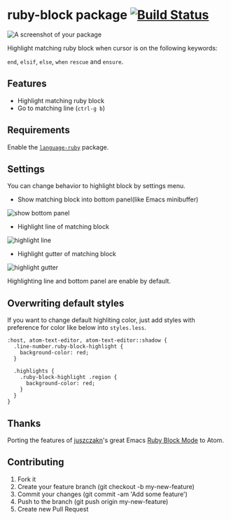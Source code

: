 # ruby-block package [![Build Status](https://travis-ci.org/hmatsuda/ruby-block.svg?branch=master)](https://travis-ci.org/hmatsuda/ruby-block)

![A screenshot of your package](http://cl.ly/image/181n0f1R1U0O/ruby-block.gif)

Highlight matching ruby block when cursor is on the following keywords:

`end`, `elsif`, `else`, `when` `rescue` and `ensure`.


## Features
- Highlight matching ruby block
- Go to matching line (`ctrl-g b`)

## Requirements
Enable the [`language-ruby`](https://atom.io/packages/language-ruby) package.

## Settings
You can change behavior to highlight block by settings menu.
  
- Show matching block into bottom panel(like Emacs minibuffer)

![show bottom panel](http://cl.ly/image/0d081N2t2p0f/Image%202015-01-16%20at%201.05.32%20%E5%8D%88%E5%89%8D.png)

- Highlight line of matching block

![highlight line](http://cl.ly/image/1v3N0F1R3B15/test_rb_-__Users_hakutoitoi__atom_packages_ruby-block_-_Atom.png)

- Highlight gutter of matching block

![highlight gutter](http://cl.ly/image/1x0g1e291k0v/Image%202015-01-16%20at%201.03.15%20%E5%8D%88%E5%89%8D.png)

Highlighting line and bottom panel are enable by default.

## Overwriting default styles
If you want to change default highliting color, just add styles with preference for color like below into `styles.less`.
```less
:host, atom-text-editor, atom-text-editor::shadow {
  .line-number.ruby-block-highlight {
    background-color: red;
  }
  
  .highlights {
    .ruby-block-highlight .region {
      background-color: red;
    }
  }
}
```

## Thanks
Porting the features of [juszczakn](https://github.com/juszczakn)'s great Emacs [Ruby Block Mode](https://github.com/juszczakn/ruby-block) to Atom.

## Contributing
1. Fork it
2. Create your feature branch (git checkout -b my-new-feature)
3. Commit your changes (git commit -am 'Add some feature')
4. Push to the branch (git push origin my-new-feature)
5. Create new Pull Request
